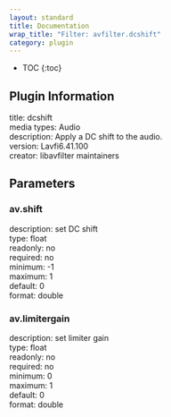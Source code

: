```yaml
---
layout: standard
title: Documentation
wrap_title: "Filter: avfilter.dcshift"
category: plugin
---
```

* TOC
{:toc}

## Plugin Information

title: dcshift  
media types:
Audio  
description: Apply a DC shift to the audio.  
version: Lavfi6.41.100  
creator: libavfilter maintainers  

## Parameters

### av.shift

  
description:
set DC shift  
type: float  
readonly: no  
required: no  
minimum: -1  
maximum: 1  
default: 0  
format: double  

### av.limitergain

  
description:
set limiter gain  
type: float  
readonly: no  
required: no  
minimum: 0  
maximum: 1  
default: 0  
format: double  

